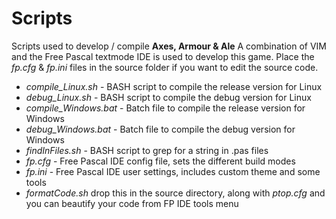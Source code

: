# Scripts

Scripts used to develop / compile **Axes, Armour & Ale**
A combination of VIM and the Free Pascal textmode IDE is used to develop this game. Place the *fp.cfg* & *fp.ini* files in the source folder if you want to edit the source code.

  * *compile_Linux.sh* - BASH script to compile the release version for Linux 
  * *debug_Linux.sh* - BASH script to compile the debug version for Linux 
  * *compile_Windows.bat* - Batch file to compile the release version for Windows
  * *debug_Windows.bat* - Batch file to compile the debug version for Windows
  * *findInFiles.sh* - BASH script to grep for a string in .pas files
  * *fp.cfg* - Free Pascal IDE config file, sets the different build modes
  * *fp.ini* - Free Pascal IDE user settings, includes custom theme and some tools
  * *formatCode.sh* drop this in the source directory, along with *ptop.cfg* and you can beautify your code from FP IDE tools menu